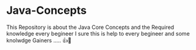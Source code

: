 # Java-Concepts
This Repository is about the Java Core Concepts and the Required knowledge every begineer I sure this is help to every begineer and some knolwdge Gainers ..... 👍🚀
